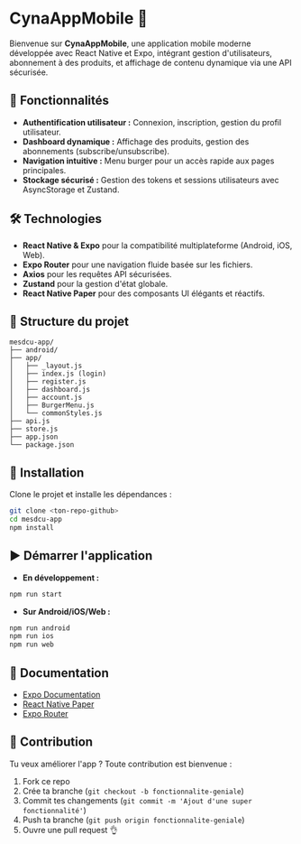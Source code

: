 # CynaAppMobile 🚀

Bienvenue sur **CynaAppMobile**, une application mobile moderne développée avec React Native et Expo, intégrant gestion d'utilisateurs, abonnement à des produits, et affichage de contenu dynamique via une API sécurisée.

## 📱 Fonctionnalités

- **Authentification utilisateur :** Connexion, inscription, gestion du profil utilisateur.
- **Dashboard dynamique :** Affichage des produits, gestion des abonnements (subscribe/unsubscribe).
- **Navigation intuitive :** Menu burger pour un accès rapide aux pages principales.
- **Stockage sécurisé :** Gestion des tokens et sessions utilisateurs avec AsyncStorage et Zustand.

## 🛠 Technologies

- **React Native & Expo** pour la compatibilité multiplateforme (Android, iOS, Web).
- **Expo Router** pour une navigation fluide basée sur les fichiers.
- **Axios** pour les requêtes API sécurisées.
- **Zustand** pour la gestion d'état globale.
- **React Native Paper** pour des composants UI élégants et réactifs.

## 📁 Structure du projet

```
mesdcu-app/
├── android/
├── app/
│   ├── _layout.js
│   ├── index.js (login)
│   ├── register.js
│   ├── dashboard.js
│   ├── account.js
│   ├── BurgerMenu.js
│   └── commonStyles.js
├── api.js
├── store.js
├── app.json
└── package.json
```

## 🚀 Installation

Clone le projet et installe les dépendances :

```bash
git clone <ton-repo-github>
cd mesdcu-app
npm install
```

## ▶️ Démarrer l'application

- **En développement :**

```bash
npm run start
```

- **Sur Android/iOS/Web :**

```bash
npm run android
npm run ios
npm run web
```

## 📖 Documentation

- [Expo Documentation](https://docs.expo.dev/)
- [React Native Paper](https://callstack.github.io/react-native-paper/)
- [Expo Router](https://docs.expo.dev/router/introduction/)

## 💬 Contribution

Tu veux améliorer l'app ? Toute contribution est bienvenue :

1. Fork ce repo
2. Crée ta branche (`git checkout -b fonctionnalite-geniale`)
3. Commit tes changements (`git commit -m 'Ajout d'une super fonctionnalité'`)
4. Push ta branche (`git push origin fonctionnalite-geniale`)
5. Ouvre une pull request 👌
